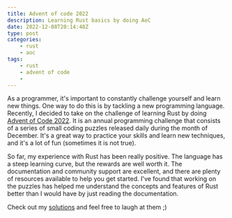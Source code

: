 ```yaml
---
title: Advent of code 2022
description: Learning Rust basics by doing AoC
date: 2022-12-08T20:14:48Z
type: post
categories:
    - rust
    - aoc
tags:
    - rust
    - advent of code
    - 
---
```


As a programmer, it's important to constantly challenge yourself and learn new things. One way to do this is by tackling a new programming language. Recently, I decided to take on the challenge of learning Rust by doing [Advent of Code 2022](https://adventofcode.com/2022). It is an annual programming challenge that consists of a series of small coding puzzles released daily during the month of December. It's a great way to practice your skills and learn new techniques, and it's a lot of fun (sometimes it is not true). 

So far, my experience with Rust has been really positive. The language has a steep learning curve, but the rewards are well worth it. The documentation and community support are excellent, and there are plenty of resources available to help you get started. I've found that working on the puzzles has helped me understand the concepts and features of Rust better than I would have by just reading the documentation.

Check out my [solutions](https://github.com/rivit98/advent-of-code/tree/master/2022) and feel free to laugh at them ;) 

